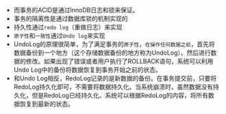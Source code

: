 - 而事务的ACID是通过InnoDB日志和锁来保证。
- 事务的隔离性是通过数据库锁的机制实现的
- 持久性通过`redo log`（重做日志）来实现
- `原子性`和`一致性`通过`Undo log`来实现
- UndoLog的原理很简单，为了满足事务的`原子性`，`在操作任何数据之前`，首先将数据备份到一个地方（这个存储数据备份的地方称为UndoLog）。然后进行数据的修改。如果出现了错误或者用户执行了ROLLBACK语句，系统可以利用Undo Log中的备份将数据恢复到事务开始之前的状态。
- 和Undo Log相反，RedoLog记录的是新数据的备份。在事务提交前，只要将RedoLog持久化即可，不需要将数据持久化。当系统崩溃时，虽然数据没有持久化，但是RedoLog已经持久化。系统可以根据RedoLog的内容，将所有数据恢复到最新的状态。